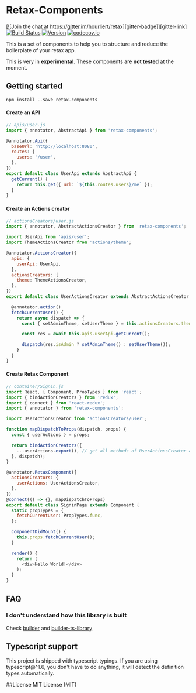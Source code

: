 # Retax-Components

[![Join the chat at https://gitter.im/hourliert/retax][gitter-badge]][gitter-link]
[![Build Status][travis-badge]][travis-link]
[![Version][version-badge]][version-link]
[![codecov.io][codecov-badge]][codecov-link]

This is a set of components to help you to structure and reduce the boilerplate of your retax app.

This is very in **experimental**. These components are **not tested** at the moment.


## Getting started
```
npm install --save retax-components
```

#### Create an API

```js
// apis/user.js
import { annotator, AbstractApi } from 'retax-components';

@annotator.Api({
  baseUrl: 'http://localhost:8080',
  routes: {
    users: '/user',
  },
})
export default class UserApi extends AbstractApi {
  getCurrent() {
    return this.get({ url: `${this.routes.users}/me` });
  }
}

```

#### Create an Actions creator

```js
// actionsCreators/user.js
import { annotator, AbstractActionsCreator } from 'retax-components';

import UserApi from 'apis/user';
import ThemeActionsCreator from 'actions/theme';

@annotator.ActionsCreator({
  apis: {
    userApi: UserApi,
  },
  actionsCreators: {
    theme: ThemeActionsCreator,
  },
})
export default class UserActionsCreator extends AbstractActionsCreator {

  @annotator.action()
  fetchCurrentUser() {
    return async dispatch => {
      const { setAdminTheme, setUserTheme } = this.actionsCreators.theme;

      const res = await this.apis.userApi.getCurrent();

      dispatch(res.isAdmin ? setAdminTheme() : setUserTheme());
    }
  }
}
```

#### Create Retax Component

```js
// container/Signin.js
import React, { Component, PropTypes } from 'react';
import { bindActionCreators } from 'redux';
import { connect } from 'react-redux';
import { annotator } from 'retax-components';

import UserActionsCreator from 'actionsCreators/user';

function mapDispatchToProps(dispatch, props) {
  const { userActions } = props;

  return bindActionCreators({
    ...userActions.export(), // get all methods of UserActionsCreator annotated with @annotator.action()
  }, dispatch);
}

@annotator.RetaxComponent({
  actionsCreators: {
    userActions: UserActionsCreator,
  },
})
@connect(() => {}, mapDispatchToProps)
export default class SigninPage extends Component {
  static propTypes = {
    fetchCurrentUser: PropTypes.func,
  };

  componentDidMount() {
    this.props.fetchCurrentUser();
  }

  render() {
    return (
      <div>Hello World!</div>
    );
  }
}

```

## FAQ
### I don't understand how this library is built
Check [builder][builder-link] and [builder-ts-library][builder-ts-library-link]


## Typescript support
This project is shipped with typescript typings.
If you are using typescript@^1.6, you don't have to do anything, it will detect the definition types automatically.


##License
MIT License (MIT)


[gitter-badge]: https://badges.gitter.im/retaxJS/retax.svg
[gitter-link]: https://gitter.im/retaxJS/retax?utm_source=badge&utm_medium=badge&utm_campaign=pr-badge&utm_content=badge
[travis-badge]: https://travis-ci.org/retaxJS/retax-components.svg?branch=master
[travis-link]: https://travis-ci.org/retaxJS/retax-components
[version-badge]: https://badge.fury.io/js/retax-components.svg
[version-link]: https://badge.fury.io/js/retax-components
[codecov-badge]: https://codecov.io/github/retaxJS/retax-components/coverage.svg?branch=master
[codecov-link]: https://codecov.io/github/retaxJS/retax-components?branch=master
[builder-link]: http://builder.formidable.com/
[builder-ts-library-link]: https://github.com/hourliert/builder-ts-library
